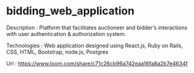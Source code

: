 # bidding_web_application

Description   :  Platform that facilitates auctioneer and bidder’s interactions with user authentication & authorization system.

Technologies  :  Web application designed using React.js, Ruby on Rails, CSS, HTML, Bootstrap, node.js, Postgres

Url           :  https://www.loom.com/share/c71c26cb96a742eaa16fa8a2b7e4634f

